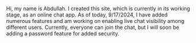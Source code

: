 Hi, my name is Abdullah. I created this site, which is currently in its working stage, as an online chat app. As of today, 9/17/2024, I have added numerous features and am working on enabling live chat visibility among different users. Currently, everyone can join the chat, but I will soon be adding a password feature for added security.

